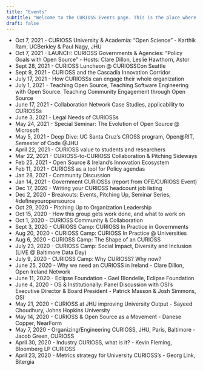 ```yaml
---
title: "Events"
subtitle: "Welcome to the CURIOSS Events page. This is the place where you will find all the events and workshops we are organizing and attending."
draft: false
---
```


- Oct 7, 2021 - CURIOSS University & Academia: “Open Science” - Karthik Ram, UCBerkley & Paul Nagy, JHU
- Oct 7, 2021 - LAUNCH: CURIOSS Governments & Agencies: “Policy Goals with Open Source” - Hosts: Clare Dillon, Leslie Hawthorn, Astor
- Sept 28, 2021 - CURIOSS Luncheon @ CURIOSSCon Seattle
- Sept 9, 2021 - CURIOSS and the Cascadia Innovation Corridor
- July 17, 2021 - How CURIOSSs can engage their whole organization
- July 1, 2021 - Teaching Open Source, Teaching Software Engineering with Open Source. Teaching Community Engagement through Open Source
- June 17, 2021 - Collaboration Network Case Studies, applicability to CURIOSSs
- June 3, 2021 - Legal Needs of CURIOSSs
- May 24, 2021 - Special Seminar: The Evolution of Open Source @ Microsoft
- May 5, 2021 - Deep Dive: UC Santa Cruz’s CROSS program, Open@RIT, Semester of Code @JHU
- April 22, 2021 - CURIOSS value to students and researchers
- Mar 22, 2021 - CURIOSS-to-CURIOSS Collaboration & Pitching Sideways
- Feb 25, 2021 - Open Source & Ireland’s Innovation Ecosystem
- Feb 11, 2021 - CURIOSS as a tool for Policy agendas
- Jan 28, 2021 - Community Discussion
- Jan 14, 2021 - Government CURIOSSs (report from OFE/CURIOSS Event)
- Dec 17, 2020 - Writing your CURIOSS headcount job listing
- Dec 2, 2020 - Breakouts: Events, Pitching Up, Seminar Series, #defineyouropensource
- Oct 29, 2020 - Pitching Up to Organization Leadership
- Oct 15, 2020 - How this group gets work done, and what to work on
- Oct 1, 2020 - CURIOSS Community & Collaboration
- Sept 3, 2020 - CURIOSS Camp: CURIOSS In Practice in Governments
- Aug 20, 2020 - CURIOSS Camp: CURIOSS In Practice @ Universities
- Aug 6, 2020 - CURIOSS Camp: The Shape of an CURIOSS
- July 23, 2020 - CURIOSS Camp: Social Impact, Diversity and Inclusion (LIVE @ Baltimore Data Day)
- July 9, 2020 - CURIOSS Camp: Why CURIOSS? Why now?
- June 25, 2020 - Why we need an CURIOSS in Ireland - Clare Dillon, Open Ireland Network
- June 11, 2020 - Eclipse Foundation - Gael Blondelle, Eclipse Foundation
- June 4, 2020 - OS & Institutionally: Panel Discussion with OSI’s Executive Director & Board President - Patrick Masson & Josh Simmons, OSI
- May 21, 2020 - CURIOSS at JHU improving University Output - Sayeed Choudhury, Johns Hopkins University
- May 14, 2020 - CURIOSS & Open Source as a Movement - Danese Copper, NearForm
- May 7, 2020 - Organizing/Engineering CURIOSS, JHU, Paris, Baltimore - Jacob Green, CURIOSS
- April 30, 2020 - Industry CURIOSS, what is it? - Kevin Fleming, Bloomberg LP CURIOSS
- April 23, 2020 - Metrics strategy for University CURIOSS’s - Georg Link, Bitergia